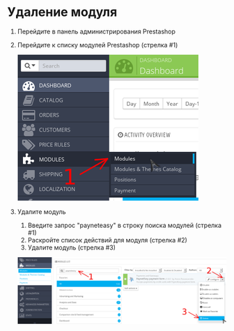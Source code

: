 # Удаление модуля

1. Перейдите в панель администрирования Prestashop
2. Перейдите к списку модулей Prestashop (стрелка #1)

    ![go to modules](img/go_to_modules.png)
3. Удалите модуль
    1. Введите запрос "payneteasy" в строку поиска модулей (стрелка #1)
    2. Раскройте список действий для модуля (стрелка #2)
    2. Удалите модуль (стрелка #3)

    ![delete module](img/delete_module.png)
